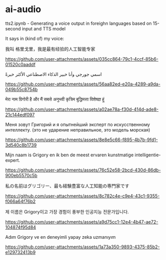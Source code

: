 # ai-audio


tts2.ipynb  - Generating a voice output in foreighn languages based on 15-second input and TTS model


It says in (kind of) my voice:


我叫 格里戈里，我是最有经验的人工智能专家


https://github.com/user-attachments/assets/035cc864-79c1-4ccf-85b6-01520c0aaddf



اسمي جورجي وأنا خبير الذكاء الاصطناعي الأكثر خبرةً

https://github.com/user-attachments/assets/56aa82ed-e20a-4289-a9da-049b55c8754b


मेरा नाम ग्रिगोरी है और मैं सबसे अनुभवी कृत्रिम बुद्धिमत्ता विशेषज्ञ हूं



https://github.com/user-attachments/assets/a02ae78a-f30d-414d-ade8-21c144edf097


Меня зовут Григорий и я опытнейший эксперт по искусственному интеллекту.   (это не ударение неправильное, это модель морская)


https://github.com/user-attachments/assets/8e8e5c66-f895-4b7b-9fd1-3d540c8b1739

Mijn naam is Grigory en ik ben de meest ervaren kunstmatige intelligentie-expert.


https://github.com/user-attachments/assets/76c52e58-2bcd-430d-86db-900eb5570c5b

私の名前はグリゴリー、最も経験豊富な人工知能の専門家です


https://github.com/user-attachments/assets/8c782c4e-c9e4-43c1-9355-f066a64f76b2


제 이름은 Grigory이고 가장 경험이 풍부한 인공지능 전문가입니다.



https://github.com/user-attachments/assets/a9d75cc1-12e4-4b47-ae72-104874f95d84

Adım Grigory ve en deneyimli yapay zeka uzmanıyım




https://github.com/user-attachments/assets/1a73a350-9893-4375-85b2-e129732413b9







